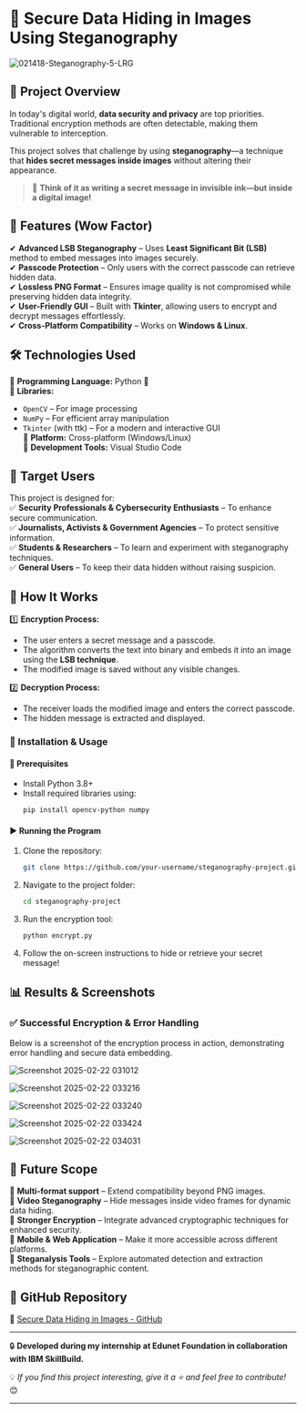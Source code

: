 # 🔐 Secure Data Hiding in Images Using Steganography  

![021418-Steganography-5-LRG](https://github.com/user-attachments/assets/d4fe9ae3-7fe4-48aa-a451-dd475dc19941)
  

## 📝 Project Overview  
In today's digital world, **data security and privacy** are top priorities. Traditional encryption methods are often detectable, making them vulnerable to interception.  

This project solves that challenge by using **steganography**—a technique that **hides secret messages inside images** without altering their appearance.  

> 📌 **Think of it as writing a secret message in invisible ink—but inside a digital image!**  

## 🚀 Features (Wow Factor)  
✔ **Advanced LSB Steganography** – Uses **Least Significant Bit (LSB)** method to embed messages into images securely.  
✔ **Passcode Protection** – Only users with the correct passcode can retrieve hidden data.  
✔ **Lossless PNG Format** – Ensures image quality is not compromised while preserving hidden data integrity.  
✔ **User-Friendly GUI** – Built with **Tkinter**, allowing users to encrypt and decrypt messages effortlessly.  
✔ **Cross-Platform Compatibility** – Works on **Windows & Linux**.  

## 🛠️ Technologies Used  
🔹 **Programming Language:** Python 🐍  
🔹 **Libraries:**  
   - `OpenCV` – For image processing  
   - `NumPy` – For efficient array manipulation  
   - `Tkinter` (with ttk) – For a modern and interactive GUI  
🔹 **Platform:** Cross-platform (Windows/Linux)  
🔹 **Development Tools:** Visual Studio Code  

## 🎯 Target Users  
This project is designed for:  
✅ **Security Professionals & Cybersecurity Enthusiasts** – To enhance secure communication.  
✅ **Journalists, Activists & Government Agencies** – To protect sensitive information.  
✅ **Students & Researchers** – To learn and experiment with steganography techniques.  
✅ **General Users** – To keep their data hidden without raising suspicion.  

## 📸 How It Works  
1️⃣ **Encryption Process:**  
   - The user enters a secret message and a passcode.  
   - The algorithm converts the text into binary and embeds it into an image using the **LSB technique**.  
   - The modified image is saved without any visible changes.  

2️⃣ **Decryption Process:**  
   - The receiver loads the modified image and enters the correct passcode.  
   - The hidden message is extracted and displayed.  

### 🔧 Installation & Usage  
#### 📌 Prerequisites  
- Install Python 3.8+  
- Install required libraries using:  
  ```bash
  pip install opencv-python numpy
  ```

#### ▶️ Running the Program  
1. Clone the repository:  
   ```bash
   git clone https://github.com/your-username/steganography-project.git
   ```
2. Navigate to the project folder:  
   ```bash
   cd steganography-project
   ```
3. Run the encryption tool:  
   ```bash
   python encrypt.py
   ```
4. Follow the on-screen instructions to hide or retrieve your secret message!  



## 📊 Results & Screenshots  
### ✅ Successful Encryption & Error Handling  
Below is a screenshot of the encryption process in action, demonstrating error handling and secure data embedding.  

![Screenshot 2025-02-22 031012](https://github.com/user-attachments/assets/0be3f38c-4b83-4c6e-b526-2b665d203529)

![Screenshot 2025-02-22 033216](https://github.com/user-attachments/assets/a9b4ae33-114d-4564-9f26-f07c3cba1226)

![Screenshot 2025-02-22 033240](https://github.com/user-attachments/assets/fabc08be-25c4-4243-bbf0-64d753a0a739)

![Screenshot 2025-02-22 033424](https://github.com/user-attachments/assets/e5d531a1-bc3f-4b1f-a378-c6893a237c0f)

![Screenshot 2025-02-22 034031](https://github.com/user-attachments/assets/ab1499aa-0cd9-4599-8b1d-8bcb95e569ba)




## 🔮 Future Scope  
🚀 **Multi-format support** – Extend compatibility beyond PNG images.  
🚀 **Video Steganography** – Hide messages inside video frames for dynamic data hiding.  
🚀 **Stronger Encryption** – Integrate advanced cryptographic techniques for enhanced security.  
🚀 **Mobile & Web Application** – Make it more accessible across different platforms.  
🚀 **Steganalysis Tools** – Explore automated detection and extraction methods for steganographic content.  

## 📎 GitHub Repository  
🔗 [Secure Data Hiding in Images - GitHub](https://github.com/Akash-Aryan/Steganography.git)  

---

🔒 **Developed during my internship at Edunet Foundation in collaboration with IBM SkillBuild.**  

💡 *If you find this project interesting, give it a ⭐ and feel free to contribute!* 😊  

---
